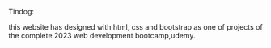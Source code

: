 Tindog:

this website has designed with html, css and bootstrap as one of projects of the complete 2023 web development bootcamp,udemy.
